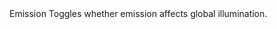 <tr>
  <td>Emission</td>
  <td></td>
  <td></td>
  <td>Toggles whether emission affects global illumination.</td>
</tr>
